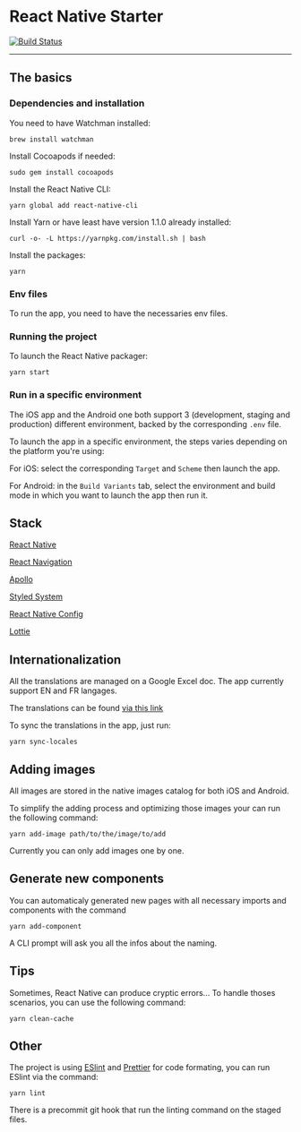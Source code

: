 # React Native Starter

[![Build Status](https://travis-ci.org/tsyirvo/react-native-starter.svg?branch=develop)](https://travis-ci.org/tsyirvo/react-native-starter)

---

## The basics

### Dependencies and installation

You need to have Watchman installed:

```
brew install watchman
```

Install Cocoapods if needed:

```
sudo gem install cocoapods
```

Install the React Native CLI:

```
yarn global add react-native-cli
```

Install Yarn or have least have version 1.1.0 already installed:

```
curl -o- -L https://yarnpkg.com/install.sh | bash
```

Install the packages:

```
yarn
```

### Env files

To run the app, you need to have the necessaries env files.

### Running the project

To launch the React Native packager:

```
yarn start
```

### Run in a specific environment

The iOS app and the Android one both support 3 (development, staging and production) different environment, backed by the corresponding `.env` file.

To launch the app in a specific environment, the steps varies depending on the platform you're using:

For iOS: select the corresponding `Target` and `Scheme` then launch the app.

For Android: in the `Build Variants` tab, select the environment and build mode in which you want to launch the app then run it.

## Stack

[React Native](https://facebook.github.io/react-native/)

[React Navigation](https://reactnavigation.org/)

[Apollo](https://www.apollographql.com/docs/react/)

[Styled System](https://jxnblk.com/styled-system/)

[React Native Config](https://github.com/luggit/react-native-config)

[Lottie](https://github.com/airbnb/lottie-react-native/)

## Internationalization

All the translations are managed on a Google Excel doc. The app currently support EN and FR langages.

The translations can be found [via this link](https://docs.google.com/spreadsheets/d/1OZXKQsSQH7mYDFTEEgN-drJSR9N-z5bTxml0CY1cu3c/edit#gid=0/)

To sync the translations in the app, just run:

```
yarn sync-locales
```

## Adding images

All images are stored in the native images catalog for both iOS and Android.

To simplify the adding process and optimizing those images your can run the following command:

```
yarn add-image path/to/the/image/to/add
```

Currently you can only add images one by one.

## Generate new components

You can automaticaly generated new pages with all necessary imports and components with the command

```
yarn add-component
```

A CLI prompt will ask you all the infos about the naming.

## Tips

Sometimes, React Native can produce cryptic errors... To handle thoses scenarios, you can use the following command:

```
yarn clean-cache
```

## Other

The project is using [ESlint](https://eslint.org/) and [Prettier](https://prettier.io/) for code formating, you can run ESlint via the command:

```
yarn lint
```

There is a precommit git hook that run the linting command on the staged files.

